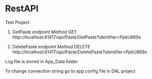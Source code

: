 # RestAPI
Test Project



1. GetPaste endpoint 
   Method GET 
   http://localhost:61417/api/Paste/GetPaste?identifier=PpkU669x

2. DeletePaste endpoint 
   Method DELETE 
   http://localhost:61417/api/Paste/DeletePaste?identifier=PpkU669x

Log file is stored in App_Data folder

To change connection string go to app.config file in DAL project